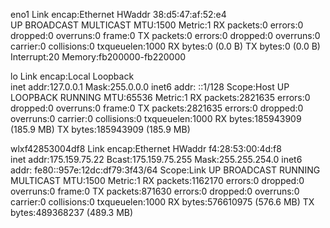 eno1      Link encap:Ethernet  HWaddr 38:d5:47:af:52:e4  
          UP BROADCAST MULTICAST  MTU:1500  Metric:1
          RX packets:0 errors:0 dropped:0 overruns:0 frame:0
          TX packets:0 errors:0 dropped:0 overruns:0 carrier:0
          collisions:0 txqueuelen:1000 
          RX bytes:0 (0.0 B)  TX bytes:0 (0.0 B)
          Interrupt:20 Memory:fb200000-fb220000 

lo        Link encap:Local Loopback  
          inet addr:127.0.0.1  Mask:255.0.0.0
          inet6 addr: ::1/128 Scope:Host
          UP LOOPBACK RUNNING  MTU:65536  Metric:1
          RX packets:2821635 errors:0 dropped:0 overruns:0 frame:0
          TX packets:2821635 errors:0 dropped:0 overruns:0 carrier:0
          collisions:0 txqueuelen:1000 
          RX bytes:185943909 (185.9 MB)  TX bytes:185943909 (185.9 MB)

wlxf42853004df8 Link encap:Ethernet  HWaddr f4:28:53:00:4d:f8  
          inet addr:175.159.75.22  Bcast:175.159.75.255  Mask:255.255.254.0
          inet6 addr: fe80::957e:12dc:df79:3f43/64 Scope:Link
          UP BROADCAST RUNNING MULTICAST  MTU:1500  Metric:1
          RX packets:1162170 errors:0 dropped:0 overruns:0 frame:0
          TX packets:871630 errors:0 dropped:0 overruns:0 carrier:0
          collisions:0 txqueuelen:1000 
          RX bytes:576610975 (576.6 MB)  TX bytes:489368237 (489.3 MB)

